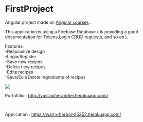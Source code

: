 # FirstProject

Angular project made on <a href="https://www.udemy.com/the-complete-guide-to-angular-2/">Angular courses</a> . 


This application is using a Firebase Database ( Is providing a good documentation for Tokens,Login CRUD requests, and so on ).
<br>

Features: <br>
-Responsive design <br>
-Login/Register <br>
-Save new recipes <br>
-Delete new recipes <br>
-Edite recipes <br>
-Save/Edit/Delete ingredients of recipes<br>

<img src="http://vasilache-andrei.herokuapp.com/portofolioGifs/recipeBook.gif">



Portofolio : http://vasilache-andrei.herokuapp.com/

<br>

Application : https://warm-harbor-25252.herokuapp.com/
